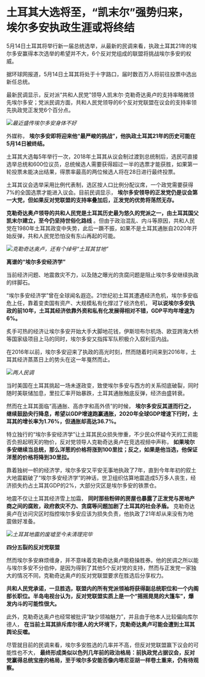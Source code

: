 # 土耳其大选将至，“凯末尔”强势归来，埃尔多安执政生涯或将终结

5月14日土耳其将举行新一届总统选举，从最新的民调来看，执政土耳其21年的埃尔多安赢得本次选举的希望并不大，6个反对党组成的联盟将挑战埃尔多安的权威。

据环球网报道，5月14日土耳其将处于十字路口，届时数百万人将前往投票中选出新任总统。

最新民调显示，反对派“共和人民党”领导人凯末尔·克勒奇达奥卢的支持率略微领先埃尔多安；党派民调方面，共和人民党领导的6个反对党联盟在议会的支持率领先执政党正发党6个百分点。

![](https://inews.gtimg.com/news_bt/OUF2ZSgG0nke1YxRhSgIrnQH1yZnRZYHdHPiZW_hyGuhAAA/1000)_最近盛传埃尔多安身体不好_

外媒称， **埃尔多安即将迎来他“最严峻的挑战”，他执政土耳其21年的历史可能在5月14日被终结。**

土耳其大选每5年举行一次，2018年土耳其从议会制过渡到总统制后，选民可直接选举总统和600位议员，总统候选人需要获得超过一半的选票才能获胜，如果第一轮投票未能决出结果，得票率最高的两位候选人将在28日进行最终投票。

土耳其议会选举采用比例代表制，选区按人口比例分配议席，一个政党需要获得7%的全国选票才能进入议会。目前民调显示，
**埃尔多安领导的正发党仍是议会第一大党，但如果反对党联盟的支持率叠加后，正发党的优势将荡然无存。**

**克勒奇达奥卢领导的共和人民党是土耳其历史最为悠久的党派之一，由土耳其国父凯末尔建立，至今仍坚持世俗化路线**
。但由于政治混乱、内斗等原因，共和人民党在1980年土耳其政变中失势，此后一蹶不振，如果不是土耳其通胀自2020年开始反弹，共和人民党恐怕没有东山再起的可能。

![](https://inews.gtimg.com/news_bt/ODpotEQV3RtW9aNUeclQl94Aq7t54DGxYcBytRp77Q_WwAA/1000)_克勒奇达奥卢，还有个绰号“土耳其甘地”_

**离谱的“埃尔多安经济学”**

当前经济问题、地震救灾不力，以及随之曝光的贪腐问题是阻止埃尔多安继续执政的绊脚石。

“埃尔多安经济学”曾在全球闻名遐迩。21世纪初土耳其遭遇经济危机，埃尔多安临危上任，靠着变卖国有资产、大规模私有化撑过了经济危机，
**可以说埃尔多安执政的前10年，土耳其经济依靠外资和私有化发展得相对不错，GDP平均年增速为6%。**

炙手可热的经济让埃尔多安开始大手大脚地花钱，伊斯坦布尔机场、欧亚跨海大桥等国家级项目上马的同时，埃尔多安又指挥军队积极介入叙利亚内战。

在2016年以前，埃尔多安迎来了执政的高光时刻，然而随着时间来到2016年，土耳其经济蒸蒸日上的势头在这一年戛然而止。

![](https://inews.gtimg.com/news_bt/OfQC-M4jc3MVD29H9DpvvvIsAfSVYveeHAC8UjNBPP_mUAA/1000)_两人民调_

当时美国在土耳其挑起一场未遂政变，致使埃尔多安与西方的关系彻底破裂，同时随时美联储加息，里拉汇率开始暴跌，土耳其通胀触底反弹，经济由盛转衰。

然而在土耳其面临“高通胀、高赤字和高外债”的时候，
**埃尔多安反其道而行之，继续鼓励央行降息，希望以GDP增速跑赢通胀，2020年全球GDP增速下行时，土耳其的增长率为1.76%，但通胀却高达36.7%。**

特立独行的“埃尔多安经济学”让土耳其民众损失惨重，不少民众怀疑今天的工资能否负担起明天的物价，反对党领导人克勒奇达奥卢在竞选视频中声称，
**如果埃尔多安继续当总统，那么洋葱的价格将涨到100里拉；反之，如果是他当选，他保证洋葱的价格将降到30里拉。**

靠着独树一帜的经济学，埃尔多安又平安无事地执政了7年，直到今年年初的叙土大地震戳破了“埃尔多安经济学”的神话，世卫组织估算地震造成5万多人丧生，经济损失约占土耳其GDP的2%，大部分灾区是埃尔多安的铁票仓。

地震不仅让土耳其经济雪上加霜， **同时那些粉碎的房屋也暴露了正发党与房地产商之间的腐败，政府救灾不力、贪腐等问题加剧了土耳其的社会矛盾。**
克勒奇达奥卢在访问灾区时指控埃尔多安应该为损失负责，他执政了21年却从来没有为地震做好准备。

![](https://inews.gtimg.com/news_bt/O4pvYs2t_nxyYpqtRfaoZeEW1GWCKU7m-lC_R62XRdfCcAA/1000)_土耳其地震的废墟至今未清理完毕_

**四分五裂的反对党联盟**

然而埃尔多安麻烦缠身，并不意味着克勒奇达奥卢能稳操胜券。他的民调之所以能与埃尔多安不分伯仲，是因为得到了其他5个反对党的支持，然而与正发党一家独大的情况不同，克勒奇达奥卢的反对党联盟要求在胜选后分享权力。

**共和人民党承诺，一旦胜选，联盟内的所有党派领袖将获得副总统职位和一个内阁部长职位。半岛电视台认为，反对党联盟实质上是一个“摇摇晃晃的大篷车”，爆发内斗的可能性很大。**

此外，克勒奇达奥卢也经常被批评“缺少领袖魅力”，并且由于他本人比较偏向库尔德人，
**在当前土耳其排斥库尔德人的大环境下，克勒奇达奥卢可能会遭到土耳其舆论反噬。**

尽管就目前的民调来看，埃尔多安胜选的几率并不高，但反对党联盟赢下议会的可能性也不大，
**最终形成类似以色列几年前的政治格局：前执政党占据议会，反对党赢得总统宝座的格局，至于埃尔多安能否像内塔尼亚胡一样卷土重来，仍有待观察。**

